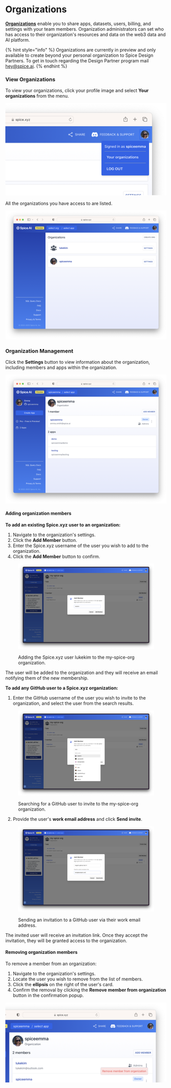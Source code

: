# Organizations

[**Organizations**](../core-concepts/organizations.md) enable you to share apps, datasets, users, billing, and settings with your team members. Organization administrators can set who has access to their organization's resources and data on the web3 data and AI platform.

{% hint style="info" %}
Organizations are currently in preview and only available to create beyond your personal organization to Spice Design Partners. To get in touch regarding the Design Partner program mail [hey@spice.ai](mailto:hey@spice.ai).
{% endhint %}

### View Organizations

To view your organizations, click your profile image and select **Your organizations** from the menu.

![](<../.gitbook/assets/Screenshot 2023-01-09 at 13.04.10.png>)

All the organizations you have access to are listed.

![](<../.gitbook/assets/image (2) (1).png>)

### Organization Management

Click the **Settings** button to view information about the organization, including members and apps within the organization.

![](<../.gitbook/assets/image (1) (2).png>)

#### Adding organization members

**To add an existing Spice.xyz user to an organization:**

1. Navigate to the organization's settings.
2. Click the **Add Member** button.
3. Enter the Spice.xyz username of the user you wish to add to the organization.
4. Click the **Add Member** button to confirm.

<figure><img src="../.gitbook/assets/CleanShot 2023-08-11 at 09.00.45@2x.png" alt=""><figcaption><p>Adding the Spice.xyz user lukekim to the my-spice-org organization.</p></figcaption></figure>

The user will be added to the organization and they will receive an email notifying them of the new membership.

**To add any GitHub user to a Spice.xyz organization:**

1. Enter the GitHub username of the user you wish to invite to the organization, and select the user from the search results.

<figure><img src="../.gitbook/assets/CleanShot 2023-08-11 at 08.55.48@2x.png" alt=""><figcaption><p>Searching for a GitHub user to invite to the my-spice-org organization.</p></figcaption></figure>

2. Provide the user's **work email address** and click **Send invite**.

<figure><img src="../.gitbook/assets/CleanShot 2023-08-11 at 08.57.04@2x.png" alt=""><figcaption><p>Sending an invitation to a GitHub user via their work email address.</p></figcaption></figure>

The invited user will receive an invitation link. Once they accept the invitation, they will be granted access to the organization.

#### Removing organization members

To remove a member from an organization:

1. Navigate to the organization's settings.
2. Locate the user you wish to remove from the list of members.
3. Click the **ellipsis** on the right of the user's card.
4. Confirm the removal by clicking the **Remove member from organization** button in the confirmation popup.

![](<../.gitbook/assets/Screenshot 2023-01-09 at 13.13.10.png>)

